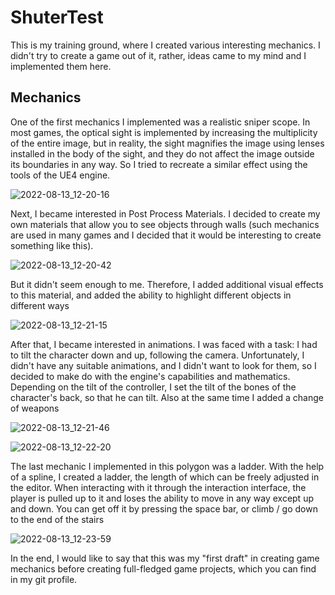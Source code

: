 # ShuterTest

This is my training ground, where I created various interesting mechanics. I didn't try to create a game out of it, rather, ideas came to my mind and I implemented them here.

## Mechanics

One of the first mechanics I implemented was a realistic sniper scope. In most games, the optical sight is implemented by increasing the multiplicity of the entire image, but in reality, the sight magnifies the image using lenses installed in the body of the sight, and they do not affect the image outside its boundaries in any way. So I tried to recreate a similar effect using the tools of the UE4 engine.

![2022-08-13_12-20-16](https://user-images.githubusercontent.com/67451613/184468066-a2d04783-8cd1-42b9-8f29-abec9c9edf15.png)

Next, I became interested in Post Process Materials. I decided to create my own materials that allow you to see objects through walls (such mechanics are used in many games and I decided that it would be interesting to create something like this).

![2022-08-13_12-20-42](https://user-images.githubusercontent.com/67451613/184468173-dc77eaa1-b13f-4bd8-90f9-a9f171285ebe.png)

But it didn't seem enough to me. Therefore, I added additional visual effects to this material, and added the ability to highlight different objects in different ways

![2022-08-13_12-21-15](https://user-images.githubusercontent.com/67451613/184468311-074a4c8a-51e5-404b-8299-728509d7e645.png)

After that, I became interested in animations. I was faced with a task: I had to tilt the character down and up, following the camera.  Unfortunately, I didn't have any suitable animations, and I didn't want to look for them, so I decided to make do with the engine's capabilities and mathematics. Depending on the tilt of the controller, I set the tilt of the bones of the character's back, so that he can tilt. Also at the same time I added a change of weapons

![2022-08-13_12-21-46](https://user-images.githubusercontent.com/67451613/184468431-ac04c00e-5169-46af-a30a-6c1c89805d22.png)

![2022-08-13_12-22-20](https://user-images.githubusercontent.com/67451613/184468432-fb1c4544-c236-4092-9d87-7eaf0ed9ac15.png)

The last mechanic I implemented in this polygon was a ladder. With the help of a spline, I created a ladder, the length of which can be freely adjusted in the editor. When interacting with it through the interaction interface, the player is pulled up to it and loses the ability to move in any way except up and down. You can get off it by pressing the space bar, or climb / go down to the end of the stairs

![2022-08-13_12-23-59](https://user-images.githubusercontent.com/67451613/184468578-d9f2328c-2ec0-4cd8-a5e0-63fa8ac9a841.png)

In the end, I would like to say that this was my "first draft" in creating game mechanics before creating full-fledged game projects, which you can find in my git profile.
